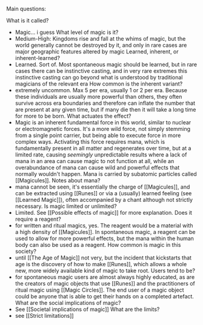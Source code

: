 Main questions:

What is it called?
- Magic... i guess
What level of magic is it?
- Medium-High: Kingdoms rise and fall at the whims of magic, but the world generally cannot be destroyed by it, and only in rare cases are major geographic features altered by magic
Learned, inherent, or inherent-learned?
- Learned. Sort of. Most spontaneous magic should be learned, but in rare cases there can be instinctive casting, and in very rare extremes this instinctive casting can go beyond what is understood by traditional magicians of the relevant era
How common is the inherent variant?
- extremely uncommon. Max 5 per era, usually 1 or 2 per era. Because these individuals are usually more powerful than others, they often survive across era boundaries and therefore can inflate the number that are present at any given time, but if many die then it will take a long time for more to be born.
What actuates the effect?
- Magic is an inherent fundamental force in this world, similar to nuclear or electromagnetic forces. It's a more wild force, not simply stemming from a single point carrier, but being able to execute force in more complex ways. Activating this force requires mana, which is fundamentally present in all matter and regenerates over time, but at a limited rate, causing *seemingly* unpredictable results where a lack of mana in an area can cause magic to not function at all, while an overabundance of mana can cause wild and powerful effects that normally wouldn't happen. Mana is carried by subatomic particles called [[Magicules]]. 
Notes about mana?
- mana cannot be seen, it's essentially the charge of [[Magicules]], and can be extracted using [[Runes]] or via a (usually) learned feeling (see [[Learned Magic]]), often accompanied by a chant although not strictly necessary.
Is magic limited or unlimited?
- Limited. See [[Possible effects of magic]] for more explanation.
Does it require a reagent?
- for written and ritual magics, yes. The reagent would be a material with a high density of [[Magicules]]. In spontaneous magic, a reagent can be used to allow for more powerful effects, but the mana within the human body can also be used as a reagent.
How common is magic in this society?
- until [[The Age of Magic]] not very, but the incident that kickstarts that age is the discovery of how to make [[Runes]], which allows a whole new, more widely available kind of magic to take root.
Users tend to be?
- for spontaneous magic users are almost always highly educated, as are the creators of magic objects that use [[Runes]] and the practitioners of ritual magic using [[Magic Circles]]. The end user of a magic object could be anyone that is able to get their hands on a completed artefact.
What are the social implications of magic?
- See [[Societal implications of magic]]
What are the limits?
- see [[Strict limitations]]
